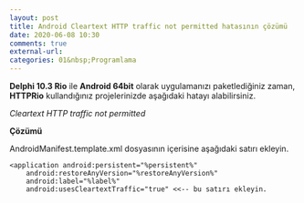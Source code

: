 ```yaml
---
layout: post
title: Android Cleartext HTTP traffic not permitted hatasının çözümü
date: 2020-06-08 10:30
comments: true
external-url:
categories: 01&nbsp;Programlama
---
```


**Delphi 10.3 Rio** ile **Android 64bit** olarak uygulamanızı paketlediğiniz zaman, **HTTPRio** kullandığınız projelerinizde aşağıdaki hatayı alabilirsiniz.

*Cleartext HTTP traffic not permitted*

**Çözümü**

AndroidManifest.template.xml dosyasının içerisine aşağıdaki satırı ekleyin.

    <application android:persistent="%persistent%" 
        android:restoreAnyVersion="%restoreAnyVersion%" 
        android:label="%label%"  
        android:usesCleartextTraffic="true" <<-- bu satırı ekleyin.
